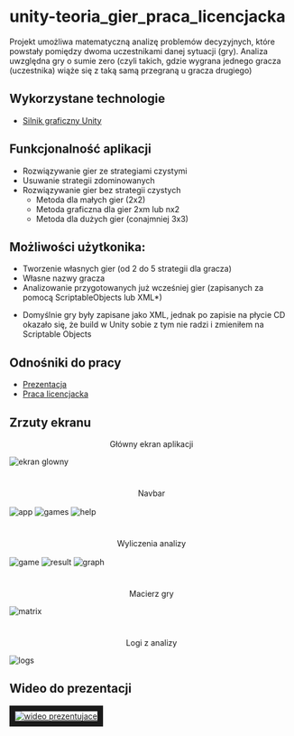 # unity-teoria_gier_praca_licencjacka

Projekt umożliwa matematyczną analizę problemów decyzyjnych, które powstały pomiędzy dwoma uczestnikami danej sytuacji (gry).
Analiza uwzględna gry o sumie zero (czyli takich, gdzie wygrana jednego gracza (uczestnika) wiąże się z taką samą przegraną u gracza drugiego)

## Wykorzystane technologie
- [Silnik graficzny Unity](https://unity3d.com/)

## Funkcjonalność aplikacji
- Rozwiązywanie gier ze strategiami czystymi
- Usuwanie strategii zdominowanych
- Rozwiązywanie gier bez strategii czystych
  - Metoda dla małych gier (2x2)
  - Metoda graficzna dla gier 2xm lub nx2
  - Metoda dla dużych gier (conajmniej 3x3)
  
## Możliwości użytkonika:
- Tworzenie własnych gier (od 2 do 5 strategii dla gracza)
- Własne nazwy gracza
- Analizowanie przygotowanych już wcześniej gier (zapisanych za pomocą ScriptableObjects lub XML*)

* Domyślnie gry były zapisane jako XML, jednak po zapisie na płycie CD okazało się, że build w Unity sobie z tym nie radzi i zmieniłem na Scriptable Objects

## Odnośniki do pracy
- [Prezentacja](https://github.com/pawelbabiuch/unity-teoria_gier_praca_licencjacka/blob/master/Prezentacja/Pawe%C5%82%20Babiuch%20-%20Prezentacja%20(Teoria%20gier).pdf)
- [Praca licencjacka](https://github.com/pawelbabiuch/unity-teoria_gier_praca_licencjacka/blob/master/Praca/Pawe%C5%82%20Babiuch%20%E2%80%93%20algorytmy%20wyznaczania%20punkt%C3%B3w%20r%C3%B3wnowagi%20w%20grach%20o%20sumie%20zero.pdf)

## Zrzuty ekranu

<p align='center'>Główny ekran aplikacji</p>
<img src='https://github.com/pawelbabiuch/unity-teoria_gier_praca_licencjacka/blob/master/Media/widok_aplikacji.jpg' align='center' alt='ekran glowny' />
  
#

<p align='center'>Navbar</p>
<img src='https://github.com/pawelbabiuch/unity-teoria_gier_praca_licencjacka/blob/master/Media/navbar-app.jpg' align='center' alt='app' />
<img src='https://github.com/pawelbabiuch/unity-teoria_gier_praca_licencjacka/blob/master/Media/navbar-games.jpg' align='center' alt='games' />
<img src='https://github.com/pawelbabiuch/unity-teoria_gier_praca_licencjacka/blob/master/Media/navbar-help.jpg' align='center' alt='help' />
  
#

<p align='center'>Wyliczenia analizy</p>
<img src='https://github.com/pawelbabiuch/unity-teoria_gier_praca_licencjacka/blob/master/Media/new-game.jpg' align='center' alt='game' />
<img src='https://github.com/pawelbabiuch/unity-teoria_gier_praca_licencjacka/blob/master/Media/result.jpg' align='center' alt='result' />
<img src='https://github.com/pawelbabiuch/unity-teoria_gier_praca_licencjacka/blob/master/Media/graphics.jpg' align='center' alt='graph' />
  
#

<p align='center'>Macierz gry</p>
<img src='https://github.com/pawelbabiuch/unity-teoria_gier_praca_licencjacka/blob/master/Media/matrix.jpg' align='center' alt='matrix' />
  
#

<p align='center'>Logi z analizy</p>
<img src='https://github.com/pawelbabiuch/unity-teoria_gier_praca_licencjacka/blob/master/Media/logs.jpg' align='center' alt='logs' />

## Wideo do prezentacji

<a align='center' href="http://www.youtube.com/watch?feature=player_embedded&v=x44RoC62sYc
" target="_blank"><img src="http://img.youtube.com/vi/x44RoC62sYc/0.jpg" 
alt="wideo prezentujace" border="10" /></a>
